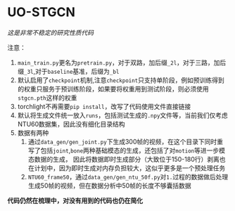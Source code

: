 # UO-STGCN

*这是非常不稳定的研究性质代码*

注意：
1. `main_train.py`更名为`pretrain.py`，对于双路，加后缀`_2l`，对于三路，加后缀`_3l`,对于`baseline`基准，后缀为`_bl`
2. 默认启用了`checkpoint`机制,注意`checkpoint`只支持单阶段，例如预训练得到的权重只服务于预训练阶段，如果要将权重用到测试阶段，则必须使用`stgcn.pth`这样的权重
3. torchlight不再需要`pip install`，改写了代码使用文件直接链接
4. 默认将生成文件统一放入`runs`，包括测试生成的`.npy`文件等，当前我们仅考虑NTU60数据集，因此没有细化目录结构
5. 数据有两种
    1. 通过`data_gen/gen_joint.py`下生成300帧的视频，在这个目录下同时重写了包括`joint`,`bone`两种基础模态的生成，还包括了对`motion`等进一步模态数据的生成，
        因此将数据即时生成部分（大致位于150-180行）剥离也在计划中，因为即时生成对内存负担较大，这似乎更多是一个预处理任务
    2. `NTU60_frame50`，通过`data_gen/gen_ntu_50f.py`对`1.`过程的数据做后处理生成50帧的视频，但在数据分析中50帧的长度不够囊括数据
    
**代码仍然在梳理中，对没有用到的代码也仍在简化**
